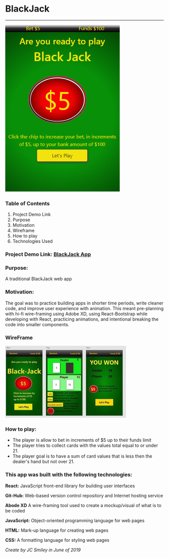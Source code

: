 # BlackJack

<hr>

![gif of app](src/assets/blackjack3.gif)

### Table of Contents

1. Project Demo Link
2. Purpose
3. Motivation
4. Wireframe
5. How to play
6. Technologies Used

### Project Demo Link: [BlackJack App](https://jcsmileyjr.github.io/BlackJack/)

### Purpose:

A traditional BlackJack web app

### Motivation:

The goal was to practice building apps in shorter time periods, write cleaner code, and improve user experience with animation. This meant pre-planning with hi-fi wire-framing using Adobe XD, using React-Bootstrap while developing with React, practicing animations, and intentional breaking the code into smaller components.

### WireFrame

![Screen-shot of Wireframe in use](src/assets/blackjack3.jpg)

### How to play:

- The player is allow to bet in increments of \$5 up to their funds limit
- The player tries to collect cards with the values total equal to or under 21.
- The player goal is to have a sum of card values that is less then the dealer's hand but not over 21.

### This app was built with the following technologies:

**React:** JavaScript front-end library for building user interfaces

**Git-Hub:** Web-based version control repository and Internet hosting service

**Abode XD** A wire-framing tool used to create a mockup/visual of what is to be coded

**JavaScript:** Object-oriented programming language for web pages

**HTML:** Mark-up language for creating web pages

**CSS:** A formatting language for styling web pages

_Create by JC Smiley in June of 2019_
